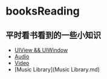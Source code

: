 # booksReading
平时看书看到的一些小知识
-----------------

* [UIView && UIWindow](View&&UIWindow.md)
* [Audio](Audio音频.md)
* [Video](Video视频.md)
* [Music Library](Music Library.md)